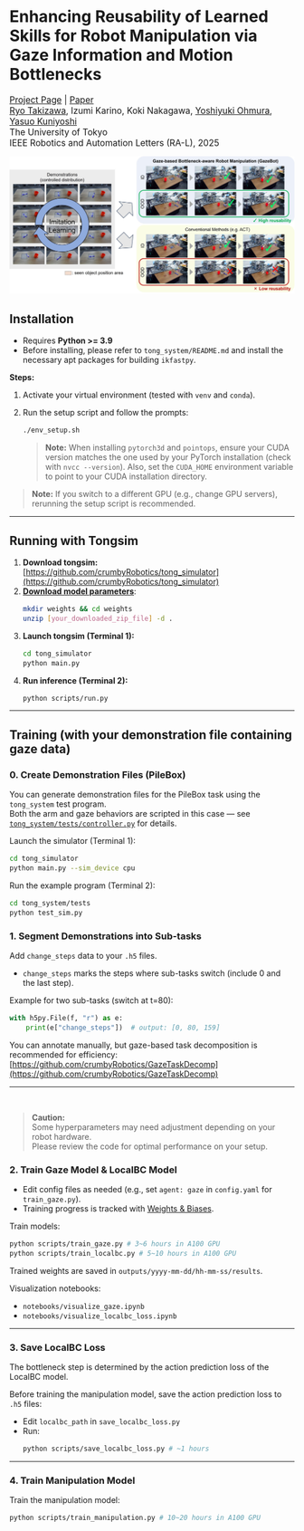 # Enhancing Reusability of Learned Skills for Robot Manipulation via Gaze Information and Motion Bottlenecks
<span style="font-size: 110%;">[Project Page](https://crumbyrobotics.github.io/gazebot/) | [Paper](https://arxiv.org/abs/2502.18121)
<br>
[Ryo Takizawa](https://crumbyrobotics.github.io/), Izumi Karino, Koki Nakagawa, [Yoshiyuki Ohmura](https://www.isi.imi.i.u-tokyo.ac.jp/~ohmura/main.html), [Yasuo Kuniyoshi](https://www.isi.imi.i.u-tokyo.ac.jp/)
<br>
The University of Tokyo
<br>
IEEE Robotics and Automation Letters (RA-L), 2025
</span>

<img centering src="image.jpg" width="1000">

## Installation

- Requires **Python >= 3.9**
- Before installing, please refer to `tong_system/README.md` and install the necessary apt packages for building `ikfastpy`.

**Steps:**
1. Activate your virtual environment (tested with `venv` and `conda`).
2. Run the setup script and follow the prompts:
    ```sh
    ./env_setup.sh
    ```

    > **Note:** When installing `pytorch3d` and `pointops`, ensure your CUDA version matches the one used by your PyTorch installation (check with `nvcc --version`). Also, set the `CUDA_HOME` environment variable to point to your CUDA installation directory. 

> **Note:** If you switch to a different GPU (e.g., change GPU servers), rerunning the setup script is recommended.

---

## Running with Tongsim

1. **Download tongsim:** [https://github.com/crumbyRobotics/tong_simulator](https://github.com/crumbyRobotics/tong_simulator)
2. **[Download model parameters](https://drive.google.com/file/d/12NWEoUUQgzvf7_B3Rhu9OoL04bdz0JL5/view?usp=sharing)**:
    ```sh
    mkdir weights && cd weights
    unzip [your_downloaded_zip_file] -d .
    ```
3. **Launch tongsim (Terminal 1):**
    ```sh
    cd tong_simulator
    python main.py
    ```
4. **Run inference (Terminal 2):**
    ```sh
    python scripts/run.py
    ```

---

## Training (with your demonstration file containing gaze data)
### 0. Create Demonstration Files (PileBox)
You can generate demonstration files for the PileBox task using the `tong_system` test program.  
Both the arm and gaze behaviors are scripted in this case — see [`tong_system/tests/controller.py`](https://github.com/crumbyRobotics/tong_system/blob/master/tests/controller.py) for details.


Launch the simulator (Terminal 1):
```sh
cd tong_simulator
python main.py --sim_device cpu
```
Run the example program (Terminal 2):
```sh
cd tong_system/tests
python test_sim.py
```

### 1. Segment Demonstrations into Sub-tasks

Add `change_steps` data to your `.h5` files.  
- `change_steps` marks the steps where sub-tasks switch (include 0 and the last step).

Example for two sub-tasks (switch at t=80):
```python
with h5py.File(f, "r") as e:
    print(e["change_steps"])  # output: [0, 80, 159]
```
You can annotate manually, but gaze-based task decomposition is recommended for efficiency:  
[https://github.com/crumbyRobotics/GazeTaskDecomp](https://github.com/crumbyRobotics/GazeTaskDecomp)

---

<br>

> **Caution:**  
> Some hyperparameters may need adjustment depending on your robot hardware.  
> Please review the code for optimal performance on your setup.


### 2. Train Gaze Model & LocalBC Model

- Edit config files as needed (e.g., set `agent: gaze` in `config.yaml` for `train_gaze.py`).
- Training progress is tracked with [Weights & Biases](https://wandb.ai/).

Train models:
```sh
python scripts/train_gaze.py # 3~6 hours in A100 GPU
python scripts/train_localbc.py # 5~10 hours in A100 GPU
```
Trained weights are saved in `outputs/yyyy-mm-dd/hh-mm-ss/results`.

Visualization notebooks:
- `notebooks/visualize_gaze.ipynb`
- `notebooks/visualize_localbc_loss.ipynb`

---

### 3. Save LocalBC Loss

The bottleneck step is determined by the action prediction loss of the LocalBC model.

Before training the manipulation model, save the action prediction loss to `.h5` files:

- Edit `localbc_path` in `save_localbc_loss.py`
- Run:
    ```sh
    python scripts/save_localbc_loss.py # ~1 hours 
    ```

---

### 4. Train Manipulation Model

Train the manipulation model:
```sh
python scripts/train_manipulation.py # 10~20 hours in A100 GPU
```



